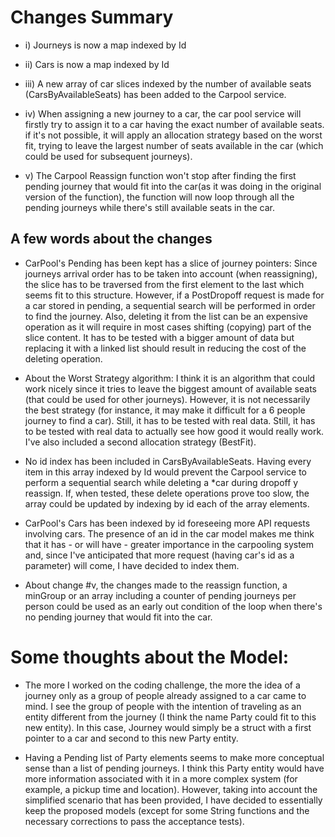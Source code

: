 # Changes Summary

-	i)		Journeys is now a map indexed by Id


-	ii)		Cars is now a map indexed by Id


-	iii)	A new array of car slices indexed by the number of available seats (CarsByAvailableSeats) has been added to the Carpool service.


-	iv)		When assigning a new journey to a car, the car pool service will firstly try to assign it to a car having the exact number of available seats.
     if it's not possible, it will apply an allocation strategy based on the worst fit, trying to leave the largest number of seats available in the car (which could be used for subsequent journeys).


-	v)		The Carpool Reassign function won't stop after finding the first pending journey that would fit into the car(as it was doing in the original version of the function),
     the function will now loop through all the pending journeys while there's still available seats in the car.
 
## A few words about the changes

- 	CarPool's Pending has been kept has a slice of journey pointers: Since journeys arrival order has to be taken into account (when reassigning), the slice has to be traversed from the first element to the last which seems fit to this structure.
    However, if a PostDropoff request is made for a car stored in pending, a sequential search will be performed in order to find the journey.
    Also, deleting it from the list can be an expensive operation as it will require in most cases shifting (copying) part of the slice content.
    It has to be tested with a bigger amount of data but replacing it with a linked list should result in reducing the cost of the deleting operation.


- 	About the Worst Strategy algorithm: I think it is an algorithm that could work nicely since it tries to leave the biggest amount of available seats (that could be used for other journeys). 
    However, it is not necessarily the best strategy (for instance, it may make it difficult for a 6 people journey to find a car). Still, it has to be tested with real data.
    Still, it has to be tested with real data to actually see how good it would really work. I've also included a second allocation strategy (BestFit).


- 	No id index has been included in CarsByAvailableSeats. Having every item in this array indexed by Id would prevent the Carpool service to perform a sequential search while deleting a *car during dropoff y reassign.
    If, when tested, these delete operations prove too slow, the array could be updated by indexing by id each of the array elements.


- 	CarPool's Cars has been indexed by id foreseeing more API requests involving cars. 
    The presence of an id in the car model makes me think that it has - or will have - greater importance in the carpooling system and, since I've anticipated that more request (having car's id as a parameter) will come, I have decided to index them.

    
- About change #v, the changes made to the reassign function, a minGroup or an array including a counter of pending journeys per person could be used as an early out condition of the loop when there's no pending journey that would fit into the car.

# Some thoughts about the Model:

- 	The more I worked on the coding challenge, the more the idea of a journey only as a group of people already assigned to a car came to mind.
    I see the group of people with the intention of traveling as an entity different from the journey (I think the name Party could fit to this new entity). 
    In this case, Journey would simply be a struct with a first pointer to a car and second to this new Party entity.	


- 	Having a Pending list of Party elements seems to make more conceptual sense than a list of pending journeys. I think this Party entity would have more information associated with it in a more complex system (for example, a pickup time and location).
    However, taking into account the simplified scenario that has been provided, I have decided to essentially keep the proposed models (except for some String functions and the necessary corrections to pass the acceptance tests).